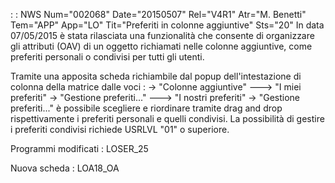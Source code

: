  :  : NWS Num="002068" Date="20150507" Rel="V4R1" Atr="M. Benetti" Tem="APP" App="LO" Tit="Preferiti in colonne aggiuntive" Sts="20"
In data 07/05/2015 è stata rilasciata una funzionalità che consente di organizzare gli attributi (OAV) di un oggetto richiamati nelle colonne aggiuntive, come preferiti personali o condivisi per tutti gli utenti.

Tramite una apposita scheda richiambile dal popup dell'intestazione di colonna della matrice dalle
voci : 
-> "Colonne aggiuntive"
---> "I miei preferiti" -> "Gestione preferiti..."
---> "I nostri preferiti" -> "Gestione preferiti..."
è possibile scegliere e riordinare tramite drag and drop rispettivamente i preferiti personali e quelli condivisi.
La possibilità di gestire i preferiti condivisi richiede USRLVL "01" o superiore.

Programmi modificati : 
LOSER_25

Nuova scheda : 
LOA18_OA
